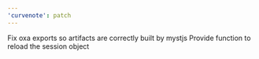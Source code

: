 ```yaml
---
'curvenote': patch
---
```


Fix oxa exports so artifacts are correctly built by mystjs
Provide function to reload the session object
